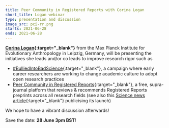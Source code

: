```yaml
---
title: Peer Community in Registered Reports with Corina Logan
short_title: Logan webinar
type: presentation and discussion
image_src: pci-rr.png
starts: 2021-06-28
ends: 2021-06-28
---
```


**[Corina Logan](http://corinalogan.com){:target="_blank"}** from the Max Planck Institute for Evolutionary Anthropology in Leipzig, Germany, will be presenting the initiatives she leads and/or co leads to improve research rigor such as  
- [#BulliedIntoBadScience](http://bulliedintobadscience.org){:target="_blank"}, a campaign where early career researchers are working to change academic culture to adopt open research practices  
- [Peer Community in Registered Reports](https://rr.peercommunityin.org/){:target="_blank"}, a free, supra-journal platform that reviews & recommends Registered Reports preprints across all research fields (see also this [Science news article](https://www.sciencemag.org/news/2021/04/fifteen-journals-outsource-peer-review-decisions){:target="_blank"} publicising its launch)

We hope to have a vibrant discussion afterwards!

Save the date: **28 June 3pm BST**!
